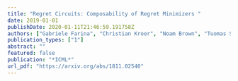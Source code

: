 ```yaml
---
title: "Regret Circuits: Composability of Regret Minimizers "
date: 2019-01-01
publishDate: 2020-01-11T21:46:59.191758Z
authors: ["Gabriele Farina", "Christian Kroer", "Noam Brown", "Tuomas Sandholm"]
publication_types: ["1"]
abstract: ""
featured: false
publication: "*ICML*"
url_pdf: "https://arxiv.org/abs/1811.02540"
---
```


